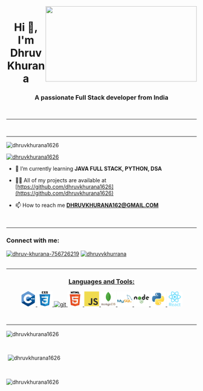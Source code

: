 
<img align="right" src="https://institute.careerguide.com/wp-content/uploads/2020/10/e426702edf874b181aced1e2fa5c6cde.gif" width=400px height=200px>

<h1 align="center">Hi 👋, I'm Dhruv Khurana</h1>
<h3 align="center">A passionate Full Stack developer from India</h3>
 <br>
<hr widht="10px"> <br>
<hr widht="10px">

<p align="left"> <img src="https://komarev.com/ghpvc/?username=dhruvkhurana1626&label=Profile%20views&color=0e75b6&style=flat" alt="dhruvkhurana1626" /> </p>

<p align="left"> <a href="https://github.com/ryo-ma/github-profile-trophy"><img src="https://github-profile-trophy.vercel.app/?username=dhruvkhurana1626" alt="dhruvkhurana1626" /></a> </p>

- 🌱 I’m currently learning **JAVA FULL STACK, PYTHON, DSA**

- 👨‍💻 All of my projects are available at [https://github.com/dhruvkhurana1626](https://github.com/dhruvkhurana1626)

- 📫 How to reach me **DHRUVKHURANA162@GMAIL.COM**
 <br>
<hr widht="10px">
<div>
<h3 align="left">Connect with me:</h3>
<a href="https://linkedin.com/in/dhruv-khurana-756726219" target="blank"><img src="https://raw.githubusercontent.com/rahuldkjain/github-profile-readme-generator/master/src/images/icons/Social/linked-in-alt.svg" alt="dhruv-khurana-756726219" height="30" width="40" /></a>
<a href="https://instagram.com/dhruvvkhurrana" target="blank"><img src="https://raw.githubusercontent.com/rahuldkjain/github-profile-readme-generator/master/src/images/icons/Social/instagram.svg" alt="dhruvvkhurrana" height="30" width="40" />
</div>
 <br>
<hr widht="10px">
<h3 align="center">Languages and Tools:</h3>
<p align="center"> <a href="https://www.w3schools.com/cpp/" target="_blank" rel="noreferrer"> <img src="https://raw.githubusercontent.com/devicons/devicon/master/icons/cplusplus/cplusplus-original.svg" alt="cplusplus" width="40" height="40"/> </a> <a href="https://www.w3schools.com/css/" target="_blank" rel="noreferrer"> <img src="https://raw.githubusercontent.com/devicons/devicon/master/icons/css3/css3-original-wordmark.svg" alt="css3" width="40" height="40"/> </a> <a href="https://git-scm.com/" target="_blank" rel="noreferrer"> <img src="https://www.vectorlogo.zone/logos/git-scm/git-scm-icon.svg" alt="git" width="40" height="40"/> </a> <a href="https://www.w3.org/html/" target="_blank" rel="noreferrer"> <img src="https://raw.githubusercontent.com/devicons/devicon/master/icons/html5/html5-original-wordmark.svg" alt="html5" width="40" height="40"/> </a> <a href="https://developer.mozilla.org/en-US/docs/Web/JavaScript" target="_blank" rel="noreferrer"> <img src="https://raw.githubusercontent.com/devicons/devicon/master/icons/javascript/javascript-original.svg" alt="javascript" width="40" height="40"/> </a> <a href="https://www.mongodb.com/" target="_blank" rel="noreferrer"> <img src="https://raw.githubusercontent.com/devicons/devicon/master/icons/mongodb/mongodb-original-wordmark.svg" alt="mongodb" width="40" height="40"/> </a> <a href="https://www.mysql.com/" target="_blank" rel="noreferrer"> <img src="https://raw.githubusercontent.com/devicons/devicon/master/icons/mysql/mysql-original-wordmark.svg" alt="mysql" width="40" height="40"/> </a> <a href="https://nodejs.org" target="_blank" rel="noreferrer"> <img src="https://raw.githubusercontent.com/devicons/devicon/master/icons/nodejs/nodejs-original-wordmark.svg" alt="nodejs" width="40" height="40"/> </a> <a href="https://www.python.org" target="_blank" rel="noreferrer"> <img src="https://raw.githubusercontent.com/devicons/devicon/master/icons/python/python-original.svg" alt="python" width="40" height="40"/> </a> <a href="https://reactjs.org/" target="_blank" rel="noreferrer"> <img src="https://raw.githubusercontent.com/devicons/devicon/master/icons/react/react-original-wordmark.svg" alt="react" width="40" height="40"/> </a> </p> <br>
<hr widht="10px">

<p><img align="center" src="https://github-readme-stats.vercel.app/api/top-langs?username=dhruvkhurana1626&show_icons=true&locale=en&layout=compact" alt="dhruvkhurana1626" /></p> <br>

<p>&nbsp;<img align="center" src="https://github-readme-stats.vercel.app/api?username=dhruvkhurana1626&show_icons=true&locale=en" alt="dhruvkhurana1626" /></p> <br>

<p><img align="center" src="https://github-readme-streak-stats.herokuapp.com/?user=dhruvkhurana1626&" alt="dhruvkhurana1626" /></p> <br>
